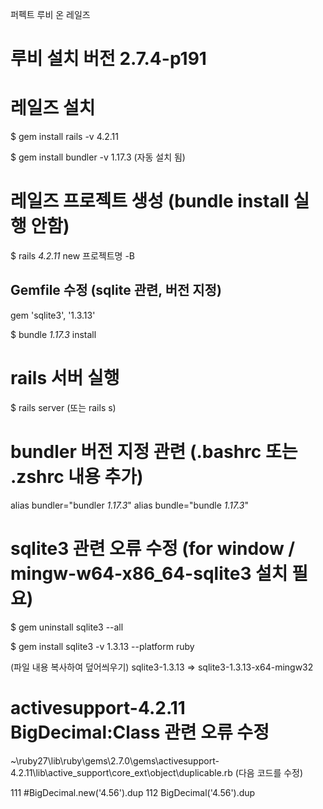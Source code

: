 퍼펙트 루비 온 레일즈


# 루비 설치 버전 2.7.4-p191


# 레일즈 설치

$ gem install rails -v 4.2.11

$ gem install bundler -v 1.17.3 (자동 설치 됨)


# 레일즈 프로젝트 생성 (bundle install 실행 안함)

$ rails _4.2.11_ new 프로젝트명 -B

## Gemfile 수정 (sqlite 관련, 버전 지정)

gem 'sqlite3', '1.3.13'

$ bundle _1.17.3_ install

# rails 서버 실행

$ rails server (또는 rails s)


# bundler 버전 지정 관련 (.bashrc 또는 .zshrc 내용 추가)

alias bundler="bundler _1.17.3_"
alias bundle="bundle _1.17.3_"

# sqlite3 관련 오류 수정 (for window / mingw-w64-x86_64-sqlite3 설치 필요)

$ gem uninstall sqlite3 --all

$ gem install sqlite3 -v 1.3.13 --platform ruby

(파일 내용 복사하여 덮어씌우기)
sqlite3-1.3.13 => sqlite3-1.3.13-x64-mingw32

# activesupport-4.2.11 BigDecimal:Class 관련 오류 수정

~\ruby27\lib\ruby\gems\2.7.0\gems\activesupport-4.2.11\lib\active_support\core_ext\object\duplicable.rb (다음 코드를 수정)

111     #BigDecimal.new('4.56').dup
112     BigDecimal('4.56').dup
